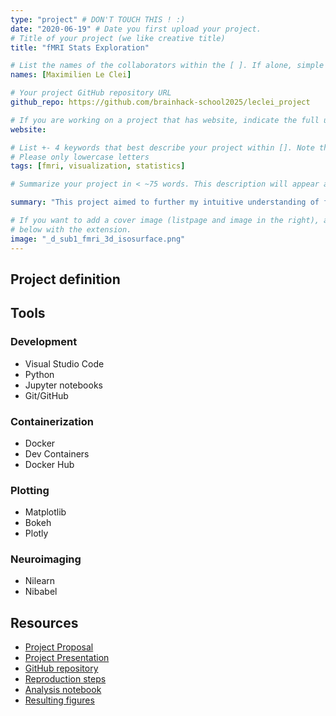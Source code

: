 ```yaml
---
type: "project" # DON'T TOUCH THIS ! :)
date: "2020-06-19" # Date you first upload your project.
# Title of your project (we like creative title)
title: "fMRI Stats Exploration"

# List the names of the collaborators within the [ ]. If alone, simple put your name within []
names: [Maximilien Le Clei]

# Your project GitHub repository URL
github_repo: https://github.com/brainhack-school2025/leclei_project

# If you are working on a project that has website, indicate the full url including "https://" below or leave it empty.
website:

# List +- 4 keywords that best describe your project within []. Note that the project summary also involves a number of key words. Those are listed on top of the [github repository](https://github.com/brainhack-school2020/project_template), click `manage topics`.
# Please only lowercase letters
tags: [fmri, visualization, statistics]

# Summarize your project in < ~75 words. This description will appear at the top of your page and on the list page with other projects..

summary: "This project aimed to further my intuitive understanding of fMRI data. Around 20 interactive/static figures of various statistics of raw fMRI data, confounds and atlased data were produced. Special efforts have been made to make the analysis highly and  easily reproducible."

# If you want to add a cover image (listpage and image in the right), add it to your directory and indicate the name
# below with the extension.
image: "_d_sub1_fmri_3d_isosurface.png"
---
```

<!-- This is an html comment and this won't appear in the rendered page. You are now editing the "content" area, the core of your description. Everything that you can do in markdown is allowed below. We added a couple of comments to guide your through documenting your progress. -->

## Project definition

## Tools

### Development
- Visual Studio Code
- Python
- Jupyter notebooks
- Git/GitHub

### Containerization
- Docker
- Dev Containers
- Docker Hub

### Plotting
- Matplotlib
- Bokeh
- Plotly

### Neuroimaging
- Nilearn
- Nibabel

## Resources

* [Project Proposal](https://docs.google.com/presentation/d/1vGJHJPePtFjPrpy33KGu-CJJTDCXfbNzGQ0N2v960NI/edit?slide=id.p#slide=id.p)
* [Project Presentation](https://docs.google.com/presentation/d/1PdP6MeMdH7ZJHP-cQqaxqgrOz72qfQjf-hrqjtZ3Q7o/edit?usp=sharing)
* [GitHub repository](https://github.com/brainhack-school2025/leclei_project)
* [Reproduction steps](https://github.com/brainhack-school2025/leclei_project/blob/main/README.md#reproduction-steps)
* [Analysis notebook](https://github.com/brainhack-school2025/leclei_project/blob/main/notebook.ipynb)
* [Resulting figures](https://github.com/brainhack-school2025/leclei_project/tree/main/visuals)

